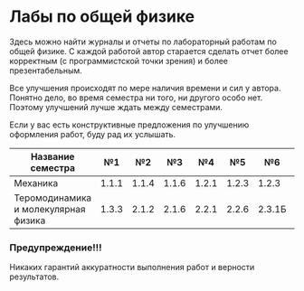 # Лабы по общей физике
Здесь можно найти журналы и отчеты по лабораторный работам по общей физике. С каждой работой автор старается сделать отчет более корректным (с программистской точки зрения) и более презентабельным.

Все улучшения происходят по мере наличия времени и сил у автора. Понятно дело, во время семестра ни того, ни другого особо нет. Поэтому улучшений лучше ждать между семестрами. 

Если у вас есть конструктивные предложения по улучшению оформления работ, буду рад их услышать.

Название семестра | №1  | №2  | №3  | №4  | №5  | №6   | №7  | №8  | Бонус (ВП)   |
------------------|-----|-----|-----|-----|-----|------|-----|-----|--------------|
Механика          |1.1.1|1.1.4|1.1.6|1.2.1|1.2.3|1.2.3 |1.3.1|1.4.5|choice_question|
Теромодинамика и молекулярная физика|1.3.3|2.1.2|2.1.6|2.2.1|2.2.6|2.3.1Б|2.4.1|2.5.1|choice_question|

### Предупреждение!!!
Никаких гарантий аккуратности выполнения работ и верности результатов.
